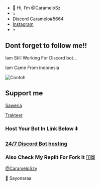 - 👋 Hi, I’m @CarameloSz
- ⤵️
- Discord Caramelo#5664
- [Instagram](https://www.instagram.com/itssasaaa129/)
- ⤴️
## Dont forget to follow me!!

Iam Still Working For Discord bot...

Iam Came From indonesia


![Contoh](https://camo.githubusercontent.com/c3deb568d9a6b3be1ffcb4beb94fa157510f6dd5af75543844e0b3da64212f95/68747470733a2f2f63646e2e646973636f72646170702e636f6d2f6174746163686d656e74732f3438323736303634393233363032313234382f3639343733383439393435303034343431362f4555646b4f6241555941416f6430762e6a7067)


## Support me
[Saweria](saweria.co/MorenT)

[Trakteer](https://trakteer.id/rentSquad)

### Host Your Bot In Link Below ⬇️
### [24/7 Discord Bot hosting](https://szyhostinger.haseull.repl.co/)


### Also Check My Replit For Fork it 🇮🇩
[@CarameloSzy](https://repl.it/@Carameloszy)

👋 Sayonaraa

